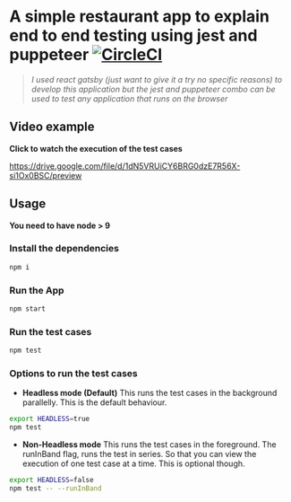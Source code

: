 # A simple restaurant app to explain end to end testing using jest and puppeteer [![CircleCI](https://circleci.com/gh/Nikhil-Kumaran/e2e-ui-testing/tree/master.svg?style=svg)](https://circleci.com/gh/Nikhil-Kumaran/e2e-ui-testing/tree/master)

> *I used react gatsby (just want to give it a try no specific reasons) to develop this application but the jest and puppeteer combo can be used to test any application that runs on the browser*

## Video example

**Click to watch the execution of the test cases**

https://drive.google.com/file/d/1dN5VRUiCY6BRG0dzE7R56X-si1Ox0BSC/preview

## Usage

**You need to have node > 9**

### Install the dependencies

```sh
npm i
```

### Run the App

```sh
npm start
```

### Run the test cases

```sh
npm test
```

### Options to run the test cases

- **Headless mode (Default)**
This runs the test cases in the background parallelly. This is the default behaviour.

```sh
export HEADLESS=true
npm test
```

- **Non-Headless mode**
This runs the test cases in the foreground. The runInBand flag, runs the test in series. So that you can view the execution of one test case at a time. This is optional though.

```sh
export HEADLESS=false
npm test -- --runInBand
```

